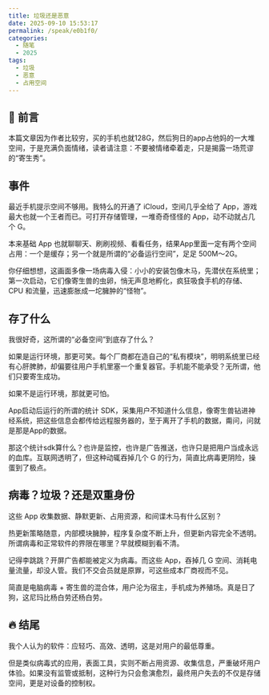 ```yaml
---
title: 垃圾还是恶意
date: 2025-09-10 15:53:17
permalink: /speak/e0b1f0/
categories:
  - 随笔
  - 2025
tags:
  - 垃圾
  - 恶意
  - 占用空间
---
```


## 💬 前言

本篇文章因为作者比较穷，买的手机也就128G，然后狗日的app占他妈的一大堆空间，于是充满负面情绪，读者请注意：不要被情绪牵着走，只是揭露一场荒谬的“寄生秀”。

<!-- more -->

<InArticleAdsense
    data-ad-client="ca-pub-1725717718088510"
    data-ad-slot="4281148213">
</InArticleAdsense>

## 事件

最近手机提示空间不够用。我特么的开通了 iCloud，空间几乎全给了 App，游戏最大也就一个王者而已。可打开存储管理，一堆奇奇怪怪的 App，动不动就占几个 G。

本来基础 App 也就聊聊天、刷刷视频、看看任务，结果App里面一定有两个空间占用：一个是缓存；另一个就是所谓的“必备运行空间”，足足 500M～2G。

你仔细想想，这画面多像一场病毒入侵：小小的安装包像木马，先潜伏在系统里；第一次启动，它们像寄生兽的虫卵，悄无声息地孵化，疯狂吸食手机的存储、CPU 和流量，迅速膨胀成一坨臃肿的“怪物”。

## 存了什么

我很好奇，这所谓的“必备空间”到底存了什么？

如果是运行环境，那更可笑。每个厂商都在造自己的“私有模块”，明明系统里已经有心肝脾肺，却偏要往用户手机里塞一个重复器官。手机能不能承受？无所谓，他们只要寄生成功。

如果不是运行环境，那就更可怕。

App启动后运行的所谓的统计 SDK，采集用户不知道什么信息，像寄生兽钻进神经系统，把这些信息会都传给远程服务器的，至于离开了手机的数据，甭问，问就是那是App的数据。

那这个统计sdk算什么？也许是监控，也许是广告推送，也许只是把用户当成永远的血库。互联网透明了，但这种动辄吞掉几个 G 的行为，简直比病毒更阴险，操蛋到了极点。

## 病毒？垃圾？还是双重身份

这些 App 收集数据、静默更新、占用资源，和间谍木马有什么区别？

热更新策略随意，内部模块臃肿，程序复杂度不断上升，但更新内容完全不透明。所谓病毒和正常软件的界限在哪里？早就模糊到看不清。

记得李跳跳？开屏广告都能被定义为病毒。而这些 App，吞掉几 G 空间、消耗电量流量，却没人管。我们不交会员就是原罪，可这些成本厂商视而不见。

简直是电脑病毒 + 寄生兽的混合体，用户沦为宿主，手机成为养殖场。真是日了狗，这尼玛比杨白劳还杨白劳。

## 🔥 结尾

我个人认为的软件：应轻巧、高效、透明，这是对用户的最低尊重。

但是类似病毒式的应用，表面工具，实则不断占用资源、收集信息，严重破坏用户体验。如果没有监管或抵制，这种行为只会愈演愈烈，最终用户失去的不仅是存储空间，更是对设备的控制权。

